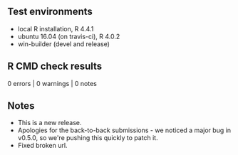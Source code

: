 ## Test environments
* local R installation, R 4.4.1
* ubuntu 16.04 (on travis-ci), R 4.0.2
* win-builder (devel and release)

## R CMD check results
0 errors | 0 warnings | 0 notes

## Notes
* This is a new release.
* Apologies for the back-to-back submissions - we noticed a major bug in v0.5.0, so we're pushing this quickly to patch it.
* Fixed broken url.